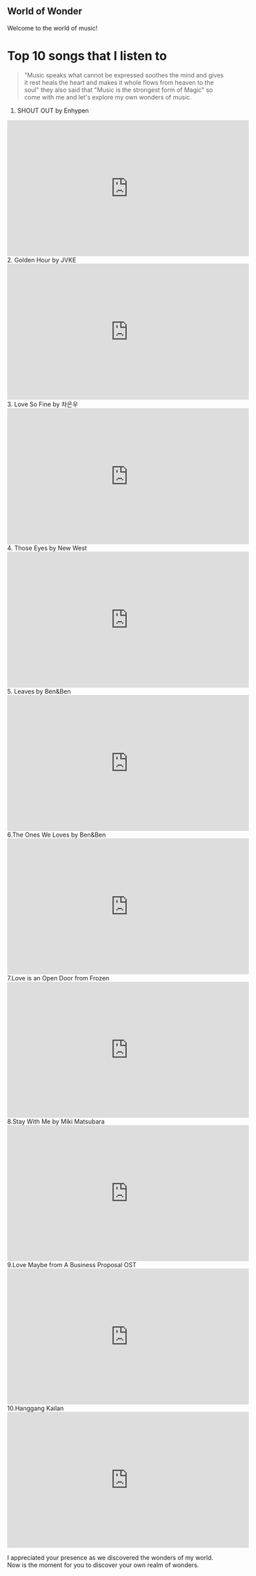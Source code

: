 ## World of Wonder
Welcome to the world of music!
# Top 10 songs that I listen to
> "Music speaks what cannot be expressed soothes the mind and gives it rest heals the heart and makes it whole flows from heaven to the soul" they also said that "Music is the strongest form of Magic" so come with me and let's explore my own wonders of music.
1. SHOUT OUT by Enhypen
<iframe width="560" height="315" src="https://www.youtube.com/embed/U1VhxZYpZ0U" title="YouTube video player" frameborder="0" allow="accelerometer; autoplay; clipboard-write; encrypted-media; gyroscope; picture-in-picture" allowfullscreen></iframe>
2. Golden Hour by JVKE
<iframe width="560" height="315" src="https://www.youtube.com/embed/PEM0Vs8jf1w" title="YouTube video player" frameborder="0" allow="accelerometer; autoplay; clipboard-write; encrypted-media; gyroscope; picture-in-picture" allowfullscreen></iframe>
3. Love So Fine by 차은우
<iframe width="560" height="315" src="https://www.youtube.com/embed/-PQGsN_Xx9o" title="YouTube video player" frameborder="0" allow="accelerometer; autoplay; clipboard-write; encrypted-media; gyroscope; picture-in-picture" allowfullscreen></iframe>
4. Those Eyes by New West
<iframe width="560" height="315" src="https://www.youtube.com/embed/7bOdvkVjFJc" title="YouTube video player" frameborder="0" allow="accelerometer; autoplay; clipboard-write; encrypted-media; gyroscope; picture-in-picture" allowfullscreen></iframe>
5. Leaves by Ben&Ben
<iframe width="560" height="315" src="https://www.youtube.com/embed/5oxxi0d7AQI" title="YouTube video player" frameborder="0" allow="accelerometer; autoplay; clipboard-write; encrypted-media; gyroscope; picture-in-picture" allowfullscreen></iframe>
6.The Ones We Loves by Ben&Ben
<iframe width="560" height="315" src="https://www.youtube.com/embed/xifzlRqt0qo" title="YouTube video player" frameborder="0" allow="accelerometer; autoplay; clipboard-write; encrypted-media; gyroscope; picture-in-picture" allowfullscreen></iframe>
7.Love is an Open Door from Frozen
<iframe width="560" height="315" src="https://www.youtube.com/embed/kQDw88hEr2c" title="YouTube video player" frameborder="0" allow="accelerometer; autoplay; clipboard-write; encrypted-media; gyroscope; picture-in-picture" allowfullscreen></iframe>
8.Stay With Me by Miki Matsubara
<iframe width="560" height="315" src="https://www.youtube.com/embed/VzS2yriuQFs" title="YouTube video player" frameborder="0" allow="accelerometer; autoplay; clipboard-write; encrypted-media; gyroscope; picture-in-picture" allowfullscreen></iframe>
9.Love Maybe from A Business Proposal OST 
<iframe width="560" height="315" src="https://www.youtube.com/embed/OBNX8h8dEJ4" title="YouTube video player" frameborder="0" allow="accelerometer; autoplay; clipboard-write; encrypted-media; gyroscope; picture-in-picture" allowfullscreen></iframe>
10.Hanggang Kailan
<iframe width="560" height="315" src="https://www.youtube.com/embed/WGfuqUmjAiw" title="YouTube video player" frameborder="0" allow="accelerometer; autoplay; clipboard-write; encrypted-media; gyroscope; picture-in-picture" allowfullscreen></iframe>

I appreciated your presence as we discovered the wonders of my world. Now is the moment for you to discover your own realm of wonders.
